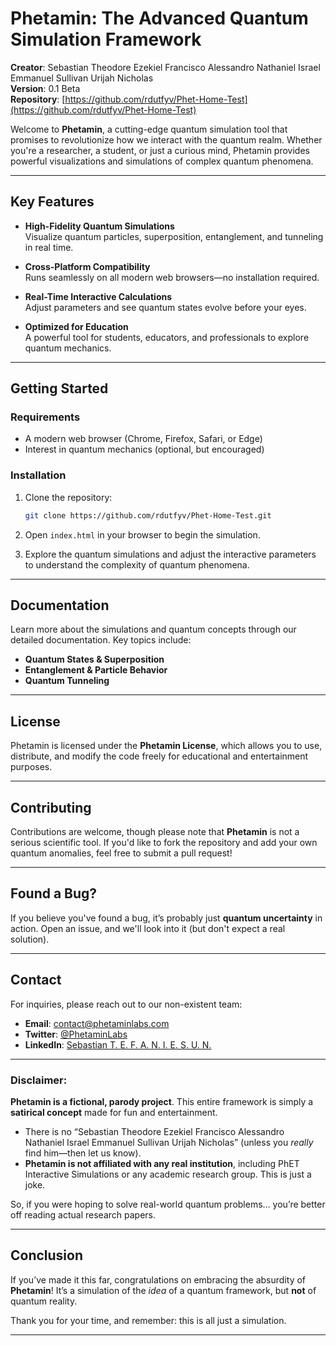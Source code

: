 # Phetamin: The Advanced Quantum Simulation Framework

**Creator**: Sebastian Theodore Ezekiel Francisco Alessandro Nathaniel Israel Emmanuel Sullivan Urijah Nicholas  
**Version**: 0.1 Beta  
**Repository**: [https://github.com/rdutfyv/Phet-Home-Test](https://github.com/rdutfyv/Phet-Home-Test)

Welcome to **Phetamin**, a cutting-edge quantum simulation tool that promises to revolutionize how we interact with the quantum realm. Whether you're a researcher, a student, or just a curious mind, Phetamin provides powerful visualizations and simulations of complex quantum phenomena.

---

## Key Features

- **High-Fidelity Quantum Simulations**  
  Visualize quantum particles, superposition, entanglement, and tunneling in real time.

- **Cross-Platform Compatibility**  
  Runs seamlessly on all modern web browsers—no installation required.

- **Real-Time Interactive Calculations**  
  Adjust parameters and see quantum states evolve before your eyes.

- **Optimized for Education**  
  A powerful tool for students, educators, and professionals to explore quantum mechanics.

---

## Getting Started

### Requirements
- A modern web browser (Chrome, Firefox, Safari, or Edge)
- Interest in quantum mechanics (optional, but encouraged)

### Installation

1. Clone the repository:
    ```bash
    git clone https://github.com/rdutfyv/Phet-Home-Test.git
    ```

2. Open `index.html` in your browser to begin the simulation.

3. Explore the quantum simulations and adjust the interactive parameters to understand the complexity of quantum phenomena.

---

## Documentation

Learn more about the simulations and quantum concepts through our detailed documentation. Key topics include:
- **Quantum States & Superposition**  
- **Entanglement & Particle Behavior**  
- **Quantum Tunneling**  

---

## License

Phetamin is licensed under the **Phetamin License**, which allows you to use, distribute, and modify the code freely for educational and entertainment purposes.

---

## Contributing

Contributions are welcome, though please note that **Phetamin** is not a serious scientific tool. If you'd like to fork the repository and add your own quantum anomalies, feel free to submit a pull request!

---

## Found a Bug?

If you believe you've found a bug, it’s probably just **quantum uncertainty** in action. Open an issue, and we'll look into it (but don't expect a real solution).

---

## Contact

For inquiries, please reach out to our non-existent team:

- **Email**: [contact@phetaminlabs.com](mailto:contact@phetaminlabs.com)  
- **Twitter**: [@PhetaminLabs](https://twitter.com/PhetaminLabs)  
- **LinkedIn**: [Sebastian T. E. F. A. N. I. E. S. U. N.](https://linkedin.com/in/sebastian-theodore-ezekiel)

---

### **Disclaimer**:

**Phetamin is a fictional, parody project**. This entire framework is simply a **satirical concept** made for fun and entertainment. 

- There is no “Sebastian Theodore Ezekiel Francisco Alessandro Nathaniel Israel Emmanuel Sullivan Urijah Nicholas” (unless you *really* find him—then let us know).
- **Phetamin is not affiliated with any real institution**, including PhET Interactive Simulations or any academic research group. This is just a joke.

So, if you were hoping to solve real-world quantum problems… you’re better off reading actual research papers.

---

## Conclusion

If you’ve made it this far, congratulations on embracing the absurdity of **Phetamin**! It’s a simulation of the *idea* of a quantum framework, but **not** of quantum reality. 

Thank you for your time, and remember: this is all just a simulation.

---

